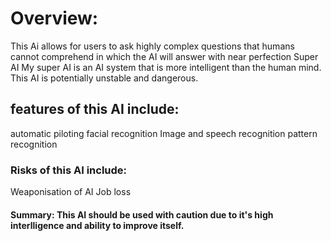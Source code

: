 # Overview:
 This Ai allows for users to ask highly complex questions that humans cannot comprehend in which the AI will answer with near perfection
Super AI
My super AI is an AI system that is more intelligent than the human mind.
This AI is potentially unstable and dangerous.
## features of this AI include:
automatic piloting
facial recognition
Image and speech recognition
pattern recognition

### Risks of this AI include: 
Weaponisation of AI
Job loss

#### Summary: This AI should be used with caution due to it's high interlligence and ability to improve itself.
